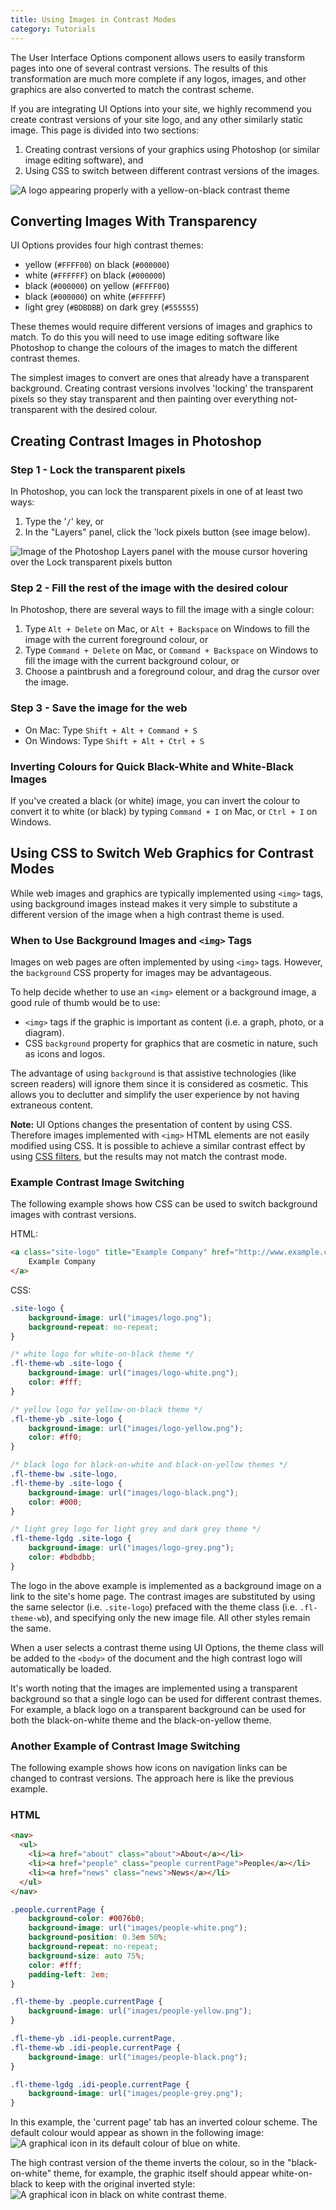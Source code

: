 ```yaml
---
title: Using Images in Contrast Modes
category: Tutorials
---
```


The User Interface Options component allows users to easily transform pages into one of several contrast versions. The
results of this transformation are much more complete if any logos, images, and other graphics are also converted to
match the contrast scheme.

If you are integrating UI Options into your site, we highly recommend you create contrast versions of your site logo,
and any other similarly static image. This page is divided into two sections:

1. Creating contrast versions of your graphics using Photoshop (or similar image editing software), and
2. Using CSS to switch between different contrast versions of the images.

![A logo appearing properly with a yellow-on-black contrast theme](/images//tutorial-uio-good-bad-logos.png)

## Converting Images With Transparency

UI Options provides four high contrast themes:

* yellow (`#FFFF00`) on black (`#000000`)
* white (`#FFFFFF`) on black (`#000000`)
* black (`#000000`) on yellow (`#FFFF00`)
* black (`#000000`) on white (`#FFFFFF`)
* light grey (`#BDBDBB`) on dark grey (`#555555`)

These themes would require different versions of images and graphics to match. To do this you will need to use image
editing software like Photoshop to change the colours of the images to match the different contrast themes.

The simplest images to convert are ones that already have a transparent background. Creating contrast versions involves
'locking' the transparent pixels so they stay transparent and then painting over everything not-transparent with the
desired colour.

## Creating Contrast Images in Photoshop

### Step 1 - Lock the transparent pixels

In Photoshop, you can lock the transparent pixels in one of at least two ways:

1. Type the '`/`' key, or
2. In the "Layers" panel, click the 'lock pixels button (see image below).

![Image of the Photoshop Layers panel with the mouse cursor hovering over the Lock transparent pixels button](/images//tutorial-uio-lock-pixels.png)

### Step 2 - Fill the rest of the image with the desired colour

In Photoshop, there are several ways to fill the image with a single colour:

1. Type `Alt + Delete` on Mac, or `Alt + Backspace` on Windows to fill the image with the current foreground colour, or
2. Type `Command + Delete` on Mac, or `Command + Backspace` on Windows to fill the image with the current background
   colour, or
3. Choose a paintbrush and a foreground colour, and drag the cursor over the image.

### Step 3 - Save the image for the web

* On Mac: Type `Shift + Alt + Command + S`
* On Windows: Type `Shift + Alt + Ctrl + S`

### Inverting Colours for Quick Black-White and White-Black Images

If you've created a black (or white) image, you can invert the colour to convert it to white (or black) by typing
`Command + I` on Mac, or `Ctrl + I` on Windows.

## Using CSS to Switch Web Graphics for Contrast Modes

While web images and graphics are typically implemented using `<img>` tags, using background images instead makes it
very simple to substitute a different version of the image when a high contrast theme is used.

### When to Use Background Images and `<img>` Tags

Images on web pages are often implemented by using `<img>` tags. However, the `background` CSS property for images may
be advantageous.

To help decide whether to use an `<img>` element or a background image, a good rule of thumb would be to use:

* `<img>` tags if the graphic is important as content (i.e. a graph, photo, or a diagram).
* CSS `background` property for graphics that are cosmetic in nature, such as icons and logos.

The advantage of using `background` is that assistive technologies (like screen readers) will ignore them since it is
considered as cosmetic. This allows you to declutter and simplify the user experience by not having extraneous content.

<div class="infusion-docs-note">
    <strong>Note:</strong> UI Options changes the presentation of content by using CSS. Therefore images implemented
    with <code>&lt;img&gt;</code> HTML elements are not easily modified using CSS. It is possible to achieve a similar
    contrast effect by using <a href="https://developer.mozilla.org/en/docs/Web/CSS/filter">CSS filters</a>, but the
    results may not match the contrast mode.
</div>

### Example Contrast Image Switching

The following example shows how CSS can be used to switch background images with contrast versions.

HTML:

```html
<a class="site-logo" title="Example Company" href="http://www.example.com">
    Example Company
</a>
```

CSS:

```css
.site-logo {
    background-image: url("images/logo.png");
    background-repeat: no-repeat;
}

/* white logo for white-on-black theme */
.fl-theme-wb .site-logo {
    background-image: url("images/logo-white.png");
    color: #fff;
}

/* yellow logo for yellow-on-black theme */
.fl-theme-yb .site-logo {
    background-image: url("images/logo-yellow.png");
    color: #ff0;
}

/* black logo for black-on-white and black-on-yellow themes */
.fl-theme-bw .site-logo,
.fl-theme-by .site-logo {
    background-image: url("images/logo-black.png");
    color: #000;
}

/* light grey logo for light grey and dark grey theme */
.fl-theme-lgdg .site-logo {
    background-image: url("images/logo-grey.png");
    color: #bdbdbb;
}
```

The logo in the above example is implemented as a background image on a link to the site's home page. The contrast
images are substituted by using the same selector (i.e. `.site-logo`) prefaced with the theme class (i.e.
`.fl-theme-wb`), and specifying only the new image file. All other styles remain the same.

When a user selects a contrast theme using UI Options, the theme class will be added to the `<body>` of the document and
the high contrast logo will automatically be loaded.

It's worth noting that the images are implemented using a transparent background so that a single logo can be used for
different contrast themes. For example, a black logo on a transparent background can be used for both the black-on-white
theme and the black-on-yellow theme.

### Another Example of Contrast Image Switching

The following example shows how icons on navigation links can be changed to contrast versions. The approach here is like
the previous example.

### HTML

```html
<nav>
  <ul>
    <li><a href="about" class="about">About</a></li>
    <li><a href="people" class="people currentPage">People</a></li>
    <li><a href="news" class="news">News</a></li>
  </ul>
</nav>
```

```css
.people.currentPage {
    background-color: #0076b0;
    background-image: url("images/people-white.png");
    background-position: 0.3em 50%;
    background-repeat: no-repeat;
    background-size: auto 75%;
    color: #fff;
    padding-left: 2em;
}

.fl-theme-by .people.currentPage {
    background-image: url("images/people-yellow.png");
}

.fl-theme-yb .idi-people.currentPage,
.fl-theme-wb .idi-people.currentPage {
    background-image: url("images/people-black.png");
}

.fl-theme-lgdg .idi-people.currentPage {
    background-image: url("images/people-grey.png");
}
```

In this example, the 'current page' tab has an inverted colour scheme. The default colour would appear as shown in the
following image:
![A graphical icon in its default colour of blue on white.](/images//tutorial-uio-icon-regular.png)

The high contrast version of the theme inverts the colour, so in the "black-on-white" theme, for example, the graphic
itself should appear white-on-black to keep with the original inverted style:
![A graphical icon in black on white contrast theme.](/images//tutorial-uio-icon-hc.png)

